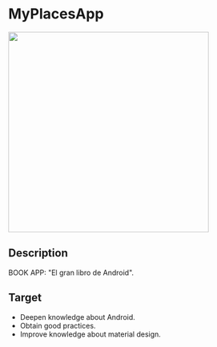 # MyPlacesApp
<img src="https://www.marcombo.com/wp-content/uploads/2020/09/9788426731937.jpg" width="400"/>

## Description
BOOK APP: "El gran libro de Android".

## Target
* Deepen knowledge about Android.
* Obtain good practices.
* Improve knowledge about material design.